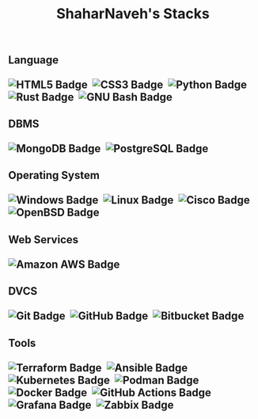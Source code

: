 <div>
  <h1 align=center>ShaharNaveh's Stacks<br><br></h1>
  <h2>Language<br><br>
    <img src="https://img.shields.io/badge/HTML5-E34F26?logo=html5&logoColor=white&style=for-the-badge" alt="HTML5 Badge" />&nbsp
    <img src="https://img.shields.io/badge/CSS3-1572B6?logo=css3&logoColor=white&style=for-the-badge" alt="CSS3 Badge" />&nbsp
    <img src="https://img.shields.io/badge/Python-3776AB?logo=python&logoColor=white&style=for-the-badge" alt="Python Badge" />&nbsp
    <img src="https://img.shields.io/badge/Rust-000?logo=rust&logoColor=white&style=for-the-badge" alt="Rust Badge" />&nbsp
    <img src="https://img.shields.io/badge/GNU%20Bash-4EAA25?logo=gnubash&logoColor=white&style=for-the-badge" alt="GNU Bash Badge" />&nbsp
  </h2>

  <h2>DBMS<br><br>
    <img src="https://img.shields.io/badge/MongoDB-47A248?logo=mongodb&logoColor=white&style=for-the-badge" alt="MongoDB Badge" />&nbsp
    <img src="https://img.shields.io/badge/PostgreSQL-4169E1?logo=postgresql&logoColor=white&style=for-the-badge" alt="PostgreSQL Badge" />&nbsp
  </h2>

  <h2>Operating System<br><br>
    <img src="https://img.shields.io/badge/Windows-0078D6?logo=windows&logoColor=white&style=for-the-badge" alt="Windows Badge" />&nbsp
    <img src="https://img.shields.io/badge/Linux-FCC624?logo=linux&logoColor=black&style=for-the-badge" alt="Linux Badge" />&nbsp
    <img src="https://img.shields.io/badge/Cisco-1BA0D7?logo=cisco&logoColor=white&style=for-the-badge" alt="Cisco Badge" />&nbsp
    <img src="https://img.shields.io/badge/OpenBSD-F2CA30?logo=openbsd&logoColor=black&style=for-the-badge" alt="OpenBSD Badge" />&nbsp
  </h2>

  <h2>Web Services<br><br>
    <img src="https://img.shields.io/badge/Amazon%20AWS-232F3E?logo=amazonaws&logoColor=white&style=for-the-badge" alt="Amazon AWS Badge" />&nbsp
  </h2>

  <h2>DVCS<br><br>
    <img src="https://img.shields.io/badge/Git-F05032?logo=git&logoColor=white&style=for-the-badge" alt="Git Badge" />&nbsp
    <img src="https://img.shields.io/badge/GitHub-181717?logo=github&logoColor=white&style=for-the-badge" alt="GitHub Badge" />&nbsp
    <img src="https://img.shields.io/badge/Bitbucket-0052CC?logo=bitbucket&logoColor=white&style=for-the-badge" alt="Bitbucket Badge" />&nbsp
  </h2>

  <h2>Tools<br><br>
    <img src="https://img.shields.io/badge/Terraform-7B42BC?logo=terraform&logoColor=white&style=for-the-badge" alt="Terraform Badge" />&nbsp
    <img src="https://img.shields.io/badge/Ansible-E00?logo=ansible&logoColor=white&style=for-the-badge" alt="Ansible Badge" />&nbsp
    <img src="https://img.shields.io/badge/Kubernetes-326CE5?logo=kubernetes&logoColor=white&style=for-the-badge" alt="Kubernetes Badge" />&nbsp
    <img src="https://img.shields.io/badge/Podman-892CA0?logo=podman&logoColor=white&style=for-the-badge" alt="Podman Badge" />&nbsp
    <img src="https://img.shields.io/badge/Docker-2496ED?logo=docker&logoColor=white&style=for-the-badge" alt="Docker Badge" />&nbsp
    <img src="https://img.shields.io/badge/GitHub%20Actions-2088FF?logo=githubactions&logoColor=white&style=for-the-badge" alt="GitHub Actions Badge" />&nbsp
    <img src="https://img.shields.io/badge/Grafana-F46800?logo=grafana&logoColor=white&style=for-the-badge" alt="Grafana Badge" />&nbsp
    <img src="https://img.shields.io/badge/Zabbix-D40000?logoColor=white&style=for-the-badge" alt="Zabbix Badge" />&nbsp
  </h2>
</div>
